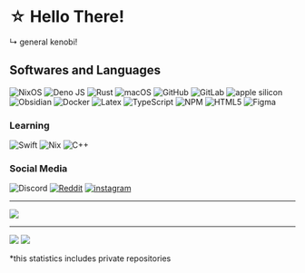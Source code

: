 # ☆ Hello There!
↳ general kenobi!
<!--<div id="header">
  <img src="https://komarev.com/ghpvc/?username=SCLorentz&style=for-the-badge&color=blue" alt=""/>
</div>-->

## Softwares and Languages

![NixOS](https://img.shields.io/badge/NIXOS-5277C3.svg?style=for-the-badge&logo=NixOS&logoColor=white) ![Deno JS](https://img.shields.io/badge/deno%20js-000000?style=for-the-badge&logo=deno&logoColor=white) ![Rust](https://img.shields.io/badge/rust-%23000000.svg?style=for-the-badge&logo=rust&logoColor=white) ![macOS](https://img.shields.io/badge/mac%20os-000000?style=for-the-badge&logo=macos&logoColor=F0F0F0) ![GitHub](https://img.shields.io/badge/github-%23121011.svg?style=for-the-badge&logo=github&logoColor=white) ![GitLab](https://img.shields.io/badge/gitlab-%23181717.svg?style=for-the-badge&logo=gitlab&logoColor=white) ![apple silicon](https://img.shields.io/badge/apple%20silicon-333333?style=for-the-badge&logo=apple&logoColor=white) ![Obsidian](https://img.shields.io/badge/Obsidian-%23483699.svg?style=for-the-badge&logo=obsidian&logoColor=white) ![Docker](https://img.shields.io/badge/docker-%230db7ed.svg?style=for-the-badge&logo=docker&logoColor=white) ![Latex](https://img.shields.io/badge/latex-%23008080.svg?style=for-the-badge&logo=latex&logoColor=white) ![TypeScript](https://img.shields.io/badge/typescript-%23007ACC.svg?style=for-the-badge&logo=typescript&logoColor=white) ![NPM](https://img.shields.io/badge/NPM-%23CB3837.svg?style=for-the-badge&logo=npm&logoColor=white) ![HTML5](https://img.shields.io/badge/html5-%23E34F26.svg?style=for-the-badge&logo=html5&logoColor=white) ![Figma](https://img.shields.io/badge/figma-%23F24E1E.svg?style=for-the-badge&logo=figma&logoColor=white)

### Learning

![Swift](https://img.shields.io/badge/swift-F54A2A?style=for-the-badge&logo=swift&logoColor=white) ![Nix](https://img.shields.io/badge/NIX-5277C3.svg?style=for-the-badge&logo=NixOS&logoColor=white) ![C++](https://img.shields.io/badge/c++-%2300599C.svg?style=for-the-badge&logo=c%2B%2B&logoColor=white)

### Social Media

![Discord](https://img.shields.io/badge/Discord-%235865F2.svg?style=for-the-badge&logo=discord&logoColor=white) <a title="r/sclorentz" href="https://www.reddit.com/user/SCLorentz/"><img alt="Reddit" src="https://img.shields.io/badge/Reddit-FF4500?style=for-the-badge&logo=reddit&logoColor=white"/></a> <a href="https://www.instagram.com/sclorentz/" title="sclorentz"><img alt="instagram" src="https://img.shields.io/badge/Instagram-%23E4405F.svg?style=for-the-badge&logo=Instagram&logoColor=white"/></a>

---

<picture>
  <source
    srcset="https://github-profile-trophy.vercel.app/?username=sclorentz&no-bg=true&theme=gitdimmed&no-frame=true"
    media="(prefers-color-scheme: dark)"
  />
  <source
    srcset="https://github-profile-trophy.vercel.app/?username=sclorentz&no-bg=true&no-frame=true"
    media="(prefers-color-scheme: light), (prefers-color-scheme: no-preference)"
  />
  <img src="https://github-profile-trophy.vercel.app/?username=sclorentz&no-bg=true&no-frame=true" />
</picture>

---

<!--![https://github-readme-streak-stats.herokuapp.com](https://github-readme-streak-stats.herokuapp.com/?user=sclorentz&theme=transparent&hide_border=true)-->
<!--![https://streak-stats.demolab.com](https://streak-stats.demolab.com/?user=sclorentz&theme=transparent&hide_border=true)-->

<picture>
  <source
    src="https://sclorentz-readme-stats.vercel.app/api/top-langs/?username=SCLorentz&theme=transparent&show_icons=true&hide_border=true&layout=compact&langs_count=10&text_color=fff&exclude_repo=sclorentz-readme-stats,all-chat-versions&size_weight=0.7&count_weight=0.3&hide=svelte,mathematica,html,css,dockerfile,meson,pkl,linker%20script,makefile"
    media="(prefers-color-scheme: dark)"
  />
  <source
    src="https://sclorentz-readme-stats.vercel.app/api/top-langs/?username=SCLorentz&theme=transparent&show_icons=true&hide_border=true&layout=compact&langs_count=10&text_color=000&exclude_repo=sclorentz-readme-stats,all-chat-versions&size_weight=0.7&count_weight=0.3&hide=svelte,mathematica,html,css,dockerfile,meson,pkl,linker%20script,makefile"
    media="(prefers-color-scheme: light), (prefers-color-scheme: no-preference)"
  />
  <img src="https://sclorentz-readme-stats.vercel.app/api/top-langs/?username=SCLorentz&theme=transparent&show_icons=true&hide_border=true&layout=compact&langs_count=10&text_color=fff&exclude_repo=sclorentz-readme-stats,all-chat-versions&size_weight=0.7&count_weight=0.3&hide=svelte,mathematica,html,css,dockerfile,meson,pkl,linker%20script,makefile" />
</picture>

<!--stats-->
<picture>
  <source
    srcset="https://sclorentz-readme-stats.vercel.app/api?username=SCLorentz&theme=transparent&show_icons=true&hide_border=true&count_private=true&text_color=fff&show=prs_merged_percentage&hide=prs"
    media="(prefers-color-scheme: dark)"
  />
  <source
    srcset="https://sclorentz-readme-stats.vercel.app/api?username=SCLorentz&theme=transparent&show_icons=true&hide_border=true&count_private=true&text_color=000&hide=prs&show=prs_merged_percentage"
    media="(prefers-color-scheme: light), (prefers-color-scheme: no-preference)"
  />
  <img src="https://sclorentz-readme-stats.vercel.app/api?username=SCLorentz&theme=transparent&show_icons=true&hide_border=true&count_private=true&text_color=ff&hide=prs&show=prs_merged_percentage&hide=prs" />
</picture>
<br />

*this statistics includes private repositories
